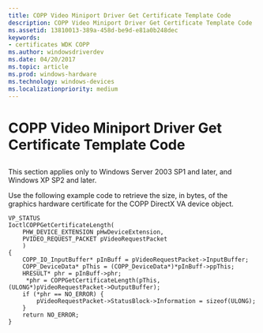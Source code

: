 ```yaml
---
title: COPP Video Miniport Driver Get Certificate Template Code
description: COPP Video Miniport Driver Get Certificate Template Code
ms.assetid: 13810013-389a-458d-be9d-e81a0b248dec
keywords:
- certificates WDK COPP
ms.author: windowsdriverdev
ms.date: 04/20/2017
ms.topic: article
ms.prod: windows-hardware
ms.technology: windows-devices
ms.localizationpriority: medium
---
```


# COPP Video Miniport Driver Get Certificate Template Code


## <span id="ddk_copp_video_miniport_driver_get_certificate_template_code_gg"></span><span id="DDK_COPP_VIDEO_MINIPORT_DRIVER_GET_CERTIFICATE_TEMPLATE_CODE_GG"></span>


This section applies only to Windows Server 2003 SP1 and later, and Windows XP SP2 and later.

Use the following example code to retrieve the size, in bytes, of the graphics hardware certificate for the COPP DirectX VA device object.

```
VP_STATUS
IoctlCOPPGetCertificateLength(
    PHW_DEVICE_EXTENSION pHwDeviceExtension,
    PVIDEO_REQUEST_PACKET pVideoRequestPacket
    )
{
    COPP_IO_InputBuffer* pInBuff = pVideoRequestPacket->InputBuffer;
    COPP_DeviceData* pThis = (COPP_DeviceData*)*pInBuff->ppThis;
    HRESULT* phr = pInBuff->phr;
     *phr = COPPGetCertificateLength(pThis, (ULONG*)pVideoRequestPacket->OutputBuffer);
    if (*phr == NO_ERROR) {
        pVideoRequestPacket->StatusBlock->Information = sizeof(ULONG);
    }
    return NO_ERROR;
}
```

 

 





